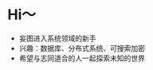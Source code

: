 #  Hi～
- 妄图进入系统领域的新手
- 兴趣：数据库、分布式系统、可搜索加密
- 希望与志同道合的人一起探索未知的世界

<!---
Centurybbx/Centurybbx is a ✨ special ✨ repository because its `README.md` (this file) appears on your GitHub profile.
You can click the Preview link to take a look at your changes.
--->
